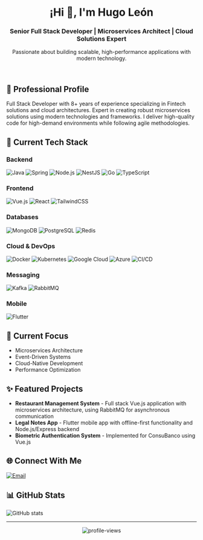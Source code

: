 # <div align="center">¡Hi 👋, I'm Hugo León</div>

<div align="center">
  <h3>Senior Full Stack Developer | Microservices Architect | Cloud Solutions Expert</h3>
  <p>Passionate about building scalable, high-performance applications with modern technology.</p>
</div>

<br>

## 💼 Professional Profile

Full Stack Developer with 8+ years of experience specializing in Fintech solutions and cloud architectures. Expert in creating robust microservices solutions using modern technologies and frameworks. I deliver high-quality code for high-demand environments while following agile methodologies.

## 🚀 Current Tech Stack

### Backend
![Java](https://img.shields.io/badge/Java-ED8B00?style=for-the-badge&logo=openjdk&logoColor=white)
![Spring](https://img.shields.io/badge/Spring-6DB33F?style=for-the-badge&logo=spring&logoColor=white)
![Node.js](https://img.shields.io/badge/Node.js-339933?style=for-the-badge&logo=nodedotjs&logoColor=white)
![NestJS](https://img.shields.io/badge/NestJS-E0234E?style=for-the-badge&logo=nestjs&logoColor=white)
![Go](https://img.shields.io/badge/Go-00ADD8?style=for-the-badge&logo=go&logoColor=white)
![TypeScript](https://img.shields.io/badge/TypeScript-3178C6?style=for-the-badge&logo=typescript&logoColor=white)

### Frontend
![Vue.js](https://img.shields.io/badge/Vue.js-4FC08D?style=for-the-badge&logo=vuedotjs&logoColor=white)
![React](https://img.shields.io/badge/React-20232A?style=for-the-badge&logo=react&logoColor=61DAFB)
![TailwindCSS](https://img.shields.io/badge/Tailwind_CSS-38B2AC?style=for-the-badge&logo=tailwind-css&logoColor=white)

### Databases
![MongoDB](https://img.shields.io/badge/MongoDB-4EA94B?style=for-the-badge&logo=mongodb&logoColor=white)
![PostgreSQL](https://img.shields.io/badge/PostgreSQL-316192?style=for-the-badge&logo=postgresql&logoColor=white)
![Redis](https://img.shields.io/badge/Redis-DC382D?style=for-the-badge&logo=redis&logoColor=white)

### Cloud & DevOps
![Docker](https://img.shields.io/badge/Docker-2496ED?style=for-the-badge&logo=docker&logoColor=white)
![Kubernetes](https://img.shields.io/badge/Kubernetes-326CE5?style=for-the-badge&logo=kubernetes&logoColor=white)
![Google Cloud](https://img.shields.io/badge/Google_Cloud-4285F4?style=for-the-badge&logo=google-cloud&logoColor=white)
![Azure](https://img.shields.io/badge/Azure-0078D4?style=for-the-badge&logo=microsoft-azure&logoColor=white)
![CI/CD](https://img.shields.io/badge/CI/CD-2088FF?style=for-the-badge&logo=github-actions&logoColor=white)

### Messaging
![Kafka](https://img.shields.io/badge/Apache_Kafka-231F20?style=for-the-badge&logo=apache-kafka&logoColor=white)
![RabbitMQ](https://img.shields.io/badge/RabbitMQ-FF6600?style=for-the-badge&logo=rabbitmq&logoColor=white)

### Mobile
![Flutter](https://img.shields.io/badge/Flutter-02569B?style=for-the-badge&logo=flutter&logoColor=white)

## 🔭 Current Focus
- Microservices Architecture
- Event-Driven Systems
- Cloud-Native Development
- Performance Optimization

## ✨ Featured Projects

- **Restaurant Management System** - Full stack Vue.js application with microservices architecture, using RabbitMQ for asynchronous communication
- **Legal Notes App** - Flutter mobile app with offline-first functionality and Node.js/Express backend
- **Biometric Authentication System** - Implemented for ConsuBanco using Vue.js

## 🌐 Connect With Me

[![Email](https://img.shields.io/badge/Email-D14836?style=for-the-badge&logo=gmail&logoColor=white)](mailto:hugo.leon.isc@gmail.com)

## 📊 GitHub Stats
![GitHub stats](https://github-readme-stats.vercel.app/api?username=HugoLeonDev&show_icons=true&theme=radical)

---

<p align="center">
  <img src="https://komarev.com/ghpvc/?username=HugoLeonDev&label=Profile%20views&color=0e75b6&style=flat" alt="profile-views" />
</p>
